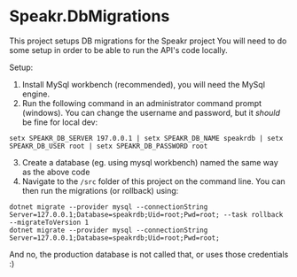 # Speakr.DbMigrations


This project setups DB migrations for the Speakr project
You will need to do some setup in order to be able to run the API's code locally.

Setup:
1. Install MySql workbench (recommended), you will need the MySql engine.
2. Run the following command in an administrator command prompt (windows). You can change the username and password, but it *should* be fine for local dev:
```
setx SPEAKR_DB_SERVER 197.0.0.1 | setx SPEAKR_DB_NAME speakrdb | setx SPEAKR_DB_USER root | setx SPEAKR_DB_PASSWORD root
```
3. Create a database (eg. using mysql workbench) named the same way as the above code
4. Navigate to the `/src` folder of this project on the command line. You can then run the migrations (or rollback) using:
```
dotnet migrate --provider mysql --connectionString Server=127.0.0.1;Database=speakrdb;Uid=root;Pwd=root; --task rollback --migrateToVersion 1
dotnet migrate --provider mysql --connectionString Server=127.0.0.1;Database=speakrdb;Uid=root;Pwd=root;
```

And no, the production database is not called that, or uses those credentials :)

